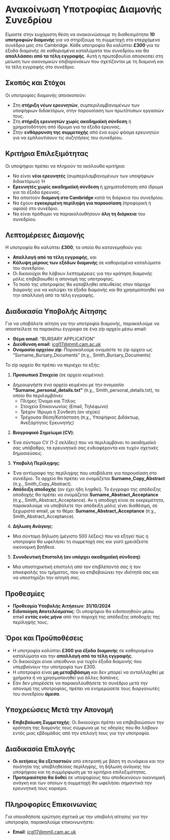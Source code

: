 



# **Ανακοίνωση Υποτροφίας Διαμονής Συνεδρίου**

Είμαστε στην ευχάριστη θέση να ανακοινώσουμε τη διαθεσιμότητα **10 υποτροφιών διαμονής** για να στηρίξουμε τη συμμετοχή στο επερχόμενο συνέδριο μας στο Cambridge. Κάθε υποτροφία θα καλύπτει **£300** για τα έξοδα διαμονής σε καθορισμένα καταλύματα του συνεδρίου και θα **απαλλάσσει από τα τέλη εγγραφής**. Αυτή η πρωτοβουλία αποσκοπεί στη μείωση των οικονομικών επιβαρύνσεων που σχετίζονται με τη διαμονή και τα τέλη εγγραφής στο συνέδριο.

## **Σκοπός και Στόχοι**

Οι υποτροφίες διαμονής αποσκοπούν:
- Στη **στήριξη νέων ερευνητών**, συμπεριλαμβανομένων των υποψήφιων διδακτόρων, στην παρουσίαση των πρωτότυπων εργασιών τους.
- Στη **στήριξη ερευνητών χωρίς ακαδημαϊκή σύνδεση** ή χρηματοδότηση από ίδρυμα για τα έξοδα έρευνας.
- Στην **ενθάρρυνση της συμμετοχής** από ένα ευρύ φάσμα ερευνητών για να εμπλουτίσουν τις συζητήσεις του συνεδρίου.

## **Κριτήρια Επιλεξιμότητας**

Οι υποψήφιοι πρέπει να πληρούν τα ακόλουθα κριτήρια:
- Να είναι **νέοι ερευνητές** (συμπεριλαμβανομένων των υποψήφιων διδακτόρων) Ή
- **Ερευνητές χωρίς ακαδημαϊκή σύνδεση** ή χρηματοδότηση από ίδρυμα για τα έξοδα έρευνας.
- Να απαιτούν **διαμονή στο Cambridge** κατά τη διάρκεια του συνεδρίου.
- Να έχουν **εγκεκριμένη περίληψη για παρουσίαση** (προφορική ή αφίσα) στο συνέδριο.
- Να είναι πρόθυμοι να παρακολουθήσουν **όλη τη διάρκεια** του συνεδρίου.

## **Λεπτομέρειες Διαμονής**

Η υποτροφία θα καλύπτει **£300**, τα οποία θα κατανεμηθούν για:
- **Απαλλαγή από τα τέλη εγγραφής**, και
- **Κάλυψη μέρους των εξόδων διαμονής** σε καθορισμένα καταλύματα του συνεδρίου.
- Οι δικαιούχοι θα λάβουν λεπτομέρειες για την κράτηση διαμονής μόλις επιβεβαιωθεί η απονομή της υποτροφίας.
- Το ποσό της υποτροφίας θα καταβληθεί απευθείας στον πάροχο διαμονής για να καλύψει τα έξοδα διαμονής και θα χρησιμοποιηθεί για την απαλλαγή από τα τέλη εγγραφής.

## **Διαδικασία Υποβολής Αίτησης**

Για να υποβάλετε αίτηση για την υποτροφία διαμονής, παρακαλούμε να αποστείλετε τα παρακάτω έγγραφα σε ένα zip αρχείο μέσω email:
- **Θέμα email**: “BURSARY APPLICATION”
- **Διεύθυνση email**: icgl17@mmll.cam.ac.uk
- **Ονομασία αρχείου zip**: Παρακαλούμε ονομάστε το zip αρχείο ως “Surname_Bursary_Documents” (π.χ., Smith_Bursary_Documents)

Το zip αρχείο θα πρέπει να περιέχει τα εξής:

1. **Προσωπικά Στοιχεία** (σε αρχείο κειμένου):
- Δημιουργήστε ένα αρχείο κειμένου με την ονομασία **"Surname_personal_details.txt"** (π.χ., Smith_personal_details.txt), το οποίο θα περιλαμβάνει:
  - Πλήρες Όνομα και Τίτλος
  - Στοιχεία Επικοινωνίας (Email, Τηλέφωνο)
  - Τρέχον Ίδρυμα ή Σύνδεση (αν ισχύει)
  - Τρέχουσα Θέση/Κατάσταση (π.χ., Υποψήφιος Διδάκτωρ, Ανεξάρτητος Ερευνητής)

2. **Βιογραφικό Σημείωμα (CV)**:
- Ένα σύντομο CV (1-2 σελίδες) που να περιλαμβάνει το ακαδημαϊκό σας υπόβαθρο, τα ερευνητικά σας ενδιαφέροντα και τυχόν σχετικές δημοσιεύσεις.

3. **Υποβολή Περίληψης**:
- Ένα αντίγραφο της περίληψης που υποβάλατε για παρουσίαση στο συνέδριο. Το αρχείο θα πρέπει να ονομάζεται **Surname_Copy_Abstract** (π.χ., Smith_Copy_Abstract).
- **Απόδειξη αποδοχής** (αν έχει ήδη ληφθεί). Το έγγραφο της απόδειξης αποδοχής θα πρέπει να ονομάζεται **Surname_Abstract_Acceptance** (π.χ., Smith_Abstract_Acceptance). Αν η αποδοχή είναι σε εκκρεμότητα, παρακαλούμε να υποβάλετε την απόδειξη μόλις γίνει διαθέσιμη, σε ξεχωριστό email, με το θέμα: **Surname_Abstract_Acceptance** (π.χ., Smith_Abstract_Acceptance).

4. **Δήλωση Ανάγκης**:
- Μια σύντομη δήλωση (μέγιστο 500 λέξεις) που να εξηγεί πώς η υποτροφία θα ωφελήσει τη συμμετοχή σας και γιατί χρειάζεστε οικονομική βοήθεια.

5. **Συνοδευτική Επιστολή (αν υπάρχει ακαδημαϊκή σύνδεση)**:
- Μια υποστηρικτική επιστολή από τον επιβλέποντά σας ή τον επικεφαλής του τμήματος, που να επιβεβαιώνει την ιδιότητά σας και να υποστηρίζει την αίτησή σας.

## **Προθεσμίες**

- **Προθεσμία Υποβολής Αιτήσεων**: **31/10/2024**
- **Ειδοποίηση Αποτελέσματος**: Οι υποψήφιοι θα ειδοποιηθούν μέσω email **εντός ενός μήνα** από την παροχή της απόδειξης αποδοχής της περίληψής τους.

## **Όροι και Προϋποθέσεις**

- Η υποτροφία καλύπτει **£300 για έξοδα διαμονής** σε καθορισμένα καταλύματα και την **απαλλαγή από τα τέλη εγγραφής**.
- Οι δικαιούχοι είναι υπεύθυνοι για τυχόν έξοδα διαμονής που υπερβαίνουν την υποτροφία των £300.
- Η υποτροφία είναι **μη μεταβιβάσιμη** και δεν μπορεί να ανταλλαχθεί με χρήματα ή να χρησιμοποιηθεί για άλλες δαπάνες.
- Εάν δεν μπορέσετε να παρακολουθήσετε το συνέδριο μετά την απονομή της υποτροφίας, πρέπει να ενημερώσετε τους διοργανωτές του συνεδρίου **άμεσα**.

## **Υποχρεώσεις Μετά την Απονομή**

- **Επιβεβαίωση Συμμετοχής**: Οι δικαιούχοι πρέπει να επιβεβαιώσουν την κράτηση της διαμονής τους σύμφωνα με τις οδηγίες που θα λάβουν εντός μιας εβδομάδας από την επιλογή τους για την υποτροφία.

## **Διαδικασία Επιλογής**

- **Οι αιτήσεις θα εξεταστούν** από επιτροπή με βάση τη συνάφεια και την ποιότητα της υποβληθείσας περίληψης, τη δήλωση ανάγκης του υποψήφιου και τη συμμόρφωση με τα κριτήρια επιλεξιμότητας.
- **Προτεραιότητα θα δοθεί** σε υποψηφίους που αποδεικνύουν οικονομική ανάγκη και των οποίων η συμμετοχή θα ωφελήσει σημαντικά την ερευνητική τους καριέρα.

## **Πληροφορίες Επικοινωνίας**

Για οποιαδήποτε ερώτηση σχετικά με την υποβολή αίτησης για την υποτροφία, παρακαλούμε επικοινωνήστε:

- **Email**: [icgl17@mmll.cam.ac.uk](mailto:icgl17@mmll.cam.ac.uk)

